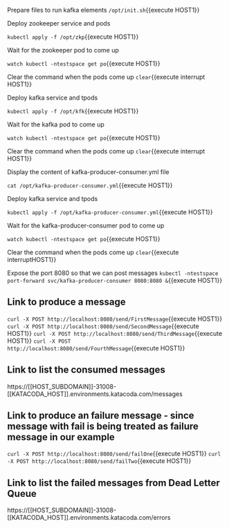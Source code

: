 Prepare files to run kafka elements
`/opt/init.sh`{{execute HOST1}}

Deploy zookeeper service and pods

`kubectl apply -f /opt/zkp`{{execute HOST1}}

Wait for the zookeeper pod to come up

`watch kubectl -ntestspace get po`{{execute HOST1}}

Clear the command when the pods come up
`clear`{{execute interrupt HOST1}}

Deploy kafka service and tpods

`kubectl apply -f /opt/kfk`{{execute HOST1}}

Wait for  the kafka pod to come up

`watch kubectl -ntestspace get po`{{execute HOST1}}

Clear the command when the pods come up
`clear`{{execute interrupt HOST1}}

Display the content of  kafka-producer-consumer.yml file

`cat /opt/kafka-producer-consumer.yml`{{execute HOST1}}

Deploy kafka service and tpods

`kubectl apply -f /opt/kafka-producer-consumer.yml`{{execute HOST1}}

Wait for the kafka-producer-consumer pod to come up

`watch kubectl -ntestspace get po`{{execute HOST1}}

Clear the command when the pods come up
`clear`{{execute  interruptHOST1}}

Expose the port 8080 so that we can post messages
`kubectl -ntestspace port-forward svc/kafka-producer-consumer 8080:8080 &`{{execute HOST1}}


## Link to produce a message
`curl -X POST http://localhost:8080/send/FirstMessage`{{execute HOST1}}
`curl -X POST http://localhost:8080/send/SecondMessage`{{execute HOST1}}
`curl -X POST http://localhost:8080/send/ThirdMessage`{{execute HOST1}}
`curl -X POST http://localhost:8080/send/FourthMessage`{{execute HOST1}}

## Link to list the consumed messages
https://[[HOST_SUBDOMAIN]]-31008-[[KATACODA_HOST]].environments.katacoda.com/messages

## Link to produce an failure message - since message with fail is being treated as failure message in our example
`curl -X POST http://localhost:8080/send/failOne`{{execute HOST1}}
`curl -X POST http://localhost:8080/send/failTwo`{{execute HOST1}}

## Link to list the failed messages from Dead Letter Queue
https://[[HOST_SUBDOMAIN]]-31008-[[KATACODA_HOST]].environments.katacoda.com/errors

